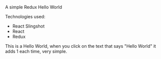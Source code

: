 A simple Redux Hello World

Technologies used:

- React Slingshot
- React
- Redux

This is a Hello World, when you click on the text that says "Hello World"
it adds 1 each time, very simple.

